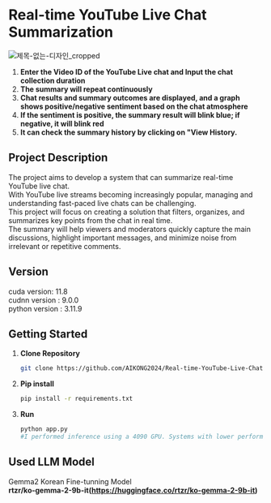 # Real-time YouTube Live Chat Summarization
![제목-없는-디자인_cropped](https://github.com/user-attachments/assets/d839b14b-cdb3-40e4-b57b-9f9b55bcea00)

1. **Enter the Video ID of the YouTube Live chat and Input the chat collection duration**
2. **The summary will repeat continuously**
3. **Chat results and summary outcomes are displayed, and a graph shows positive/negative sentiment based on the chat atmosphere**
4. **If the sentiment is positive, the summary result will blink blue; if negative, it will blink red**
5. **It can check the summary history by clicking on "View History.**
   
## Project Description
The project aims to develop a system that can summarize real-time YouTube live chat.  
With YouTube live streams becoming increasingly popular, managing and understanding fast-paced live chats can be challenging.  
This project will focus on creating a solution that filters, organizes, and summarizes key points from the chat in real time.  
The summary will help viewers and moderators quickly capture the main discussions, highlight important messages, and minimize noise from irrelevant or repetitive comments. 

## Version
cuda version: 11.8  
cudnn version : 9.0.0  
python version : 3.11.9  

## Getting Started
1. **Clone Repository**

   ```bash
   git clone https://github.com/AIKONG2024/Real-time-YouTube-Live-Chat-Summarization.git
2. **Pip install**

   ```bash
   pip install -r requirements.txt  
4. **Run**  

   ```bash
   python app.py
   #I performed inference using a 4090 GPU. Systems with lower performance may not be able to run this.

##  Used LLM Model
  Gemma2 Korean Fine-tunning Model  
  **rtzr/ko-gemma-2-9b-it(https://huggingface.co/rtzr/ko-gemma-2-9b-it)**  
